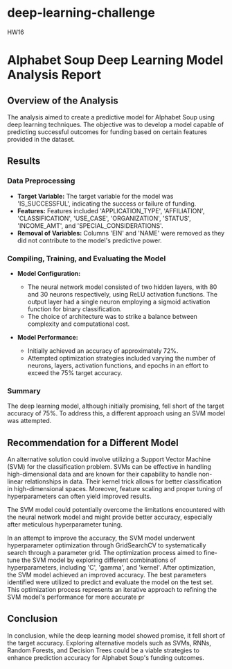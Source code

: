 # deep-learning-challenge
HW16

# Alphabet Soup Deep Learning Model Analysis Report

## Overview of the Analysis

The analysis aimed to create a predictive model for Alphabet Soup using deep learning techniques. The objective was to develop a model capable of predicting successful outcomes for funding based on certain features provided in the dataset.

## Results

### Data Preprocessing

- **Target Variable:** The target variable for the model was 'IS_SUCCESSFUL', indicating the success or failure of funding.
- **Features:** Features included 'APPLICATION_TYPE', 'AFFILIATION', 'CLASSIFICATION', 'USE_CASE', 'ORGANIZATION', 'STATUS', 'INCOME_AMT', and 'SPECIAL_CONSIDERATIONS'.
- **Removal of Variables:** Columns 'EIN' and 'NAME' were removed as they did not contribute to the model's predictive power.

### Compiling, Training, and Evaluating the Model

- **Model Configuration:**
  - The neural network model consisted of two hidden layers, with 80 and 30 neurons respectively, using ReLU activation functions. The output layer had a single neuron employing a sigmoid activation function for binary classification.
  - The choice of architecture was to strike a balance between complexity and computational cost.

- **Model Performance:**
  - Initially achieved an accuracy of approximately 72%.
  - Attempted optimization strategies included varying the number of neurons, layers, activation functions, and epochs in an effort to exceed the 75% target accuracy.

### Summary

The deep learning model, although initially promising, fell short of the target accuracy of 75%. To address this, a different approach using an SVM model was attempted.

## Recommendation for a Different Model

An alternative solution could involve utilizing a Support Vector Machine (SVM) for the classification problem. SVMs can be effective in handling high-dimensional data and are known for their capability to handle non-linear relationships in data. Their kernel trick allows for better classification in high-dimensional spaces. Moreover, feature scaling and proper tuning of hyperparameters can often yield improved results.

The SVM model could potentially overcome the limitations encountered with the neural network model and might provide better accuracy, especially after meticulous hyperparameter tuning.

In an attempt to improve the accuracy, the SVM model underwent hyperparameter optimization through GridSearchCV to systematically search through a parameter grid. The optimization process aimed to fine-tune the SVM model by exploring different combinations of hyperparameters, including 'C', 'gamma', and 'kernel'. After optimization, the SVM model achieved an improved accuracy. The best parameters identified were utilized to predict and evaluate the model on the test set. This optimization process represents an iterative approach to refining the SVM model's performance for more accurate pr

## Conclusion

In conclusion, while the deep learning model showed promise, it fell short of the target accuracy. Exploring alternative models such as SVMs, RNNs, Random Forests, and Decision Trees could be a viable strategies to enhance prediction accuracy for Alphabet Soup's funding outcomes.
